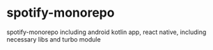 # spotify-monorepo
spotify-monorepo including android kotlin app, react native, including necessary libs and turbo module
